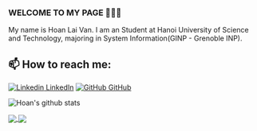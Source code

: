 ### WELCOME TO MY PAGE 👋👋👋
My name is Hoan Lai Van. I am an Student at Hanoi University of Science and Technology, majoring in System Information(GINP - Grenoble INP).
## 📫 How to reach me: 

[![Linkedin](https://i.stack.imgur.com/gVE0j.png) LinkedIn](https://www.linkedin.com/in/ho%C3%A0n-l%E1%BA%A1i-v%C4%83n-976618220/) [![GitHub](https://i.stack.imgur.com/tskMh.png) GitHub](https://github.com/hoanlv214/)



![Hoan's github stats](https://github-readme-stats-git-masterrstaa-rickstaa.vercel.app/api?username=hoanlv214&show_icons=true&theme=tokyonight&hide=contribs,prs,issues)

<a href="https://github.com/hoanlv214/chat-realtime-nodejs-mysql">
  <!-- Change the `github-readme-stats.anuraghazra1.vercel.app` to `github-readme-stats.vercel.app`  -->
  <img align="center" src="https://github-readme-stats.anuraghazra1.vercel.app/api/pin/?username=hoanlv214&repo=chat-realtime-nodejs-mysql&theme=radical" />
</a>

<a href="https://github.com/hoanlv214/web-crawler-nodejs-mongodb">
  <!-- Change the `github-readme-stats.anuraghazra1.vercel.app` to `github-readme-stats.vercel.app`  -->
  <img align="center" src="https://github-readme-stats.anuraghazra1.vercel.app/api/pin/?username=hoanlv214&repo=web-crawler-nodejs-mongodb&theme=radical" />
</a>
